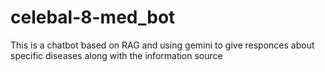 # celebal-8-med_bot
This is a chatbot based on RAG and using gemini to give responces about specific diseases along with the information source
